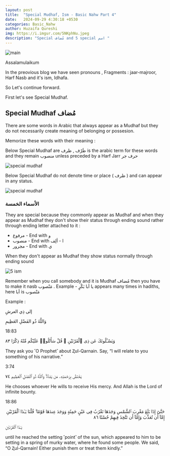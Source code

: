 ```yaml
---
layout: post
title:  "Special Mudhaf, Ism - Basic Nahw Part 4"
date:   2024-09-29 4:30:18 +0530
categories: Basic_Nahw
author: Huzaifa Qureshi
img: https://i.imgur.com/5NKphNu.jpeg
description: "Special مُضاف and 5 special اسم "
---
```



![main](https://i.imgur.com/5NKphNu.jpeg)


Assalamulaikum

In the preovious blog we have seen pronouns , Fragments : jaar-majroor, Harf Nasb and it's ism, Idhafa.

So Let's continue forward.

First let's see Special Mudhaf.

## Special Mudhaf مُضاف

There are some words in Arabic that always appear as a Mudhaf but they do not necessarily create meaning of belonging or possesion.

Memorize these words with their meaning :

Below Special Mudhaf are ظَرْف , ظرف is the arabic term for these words and they remain منصوب unless preceded by a Harf Jarr حرف جر

![special mudhaf](https://i.imgur.com/BcBRHB2.png)

Below Special Mudhaf do not denote time or place ( ظرف ) and can appear in any status.

![special mudhaf](https://i.imgur.com/L7WgCM1.png)



### الأسماء الخمسة

They are special because they commonly appear as Mudhaf and when they appear as Mudhaf they don't show their status through ending sound rather through ending letter attached to it  :

- مرفوع - End with و
- منصوب - End with ا - ألِف
- مجرور - End with ي

When they don't appear as Mudhaf they show status normally through ending sound

![5 ism](https://i.imgur.com/bu82bT8.png)


<p class="note lg">
    Remember when you call somebody and it is Mudhaf مُضاف then you have to make it nasb مَنْصوب . Example - يا أبا بَكْرٍ appears many times in hadiths, here أبا is مَنْصوب 
</p>

Example : 

إلى ذِي العرشِ

وَاللَّهُ ذُو الفَضْلِ العَظِيمِ


<span class="hl">18:83</span>  
<p class="lg">
وَيَسْـَٔلُونَكَ عَن ذِى ٱلْقَرْنَيْنِ ۖ قُلْ سَأَتْلُوا۟ عَلَيْكُم مِّنْهُ ذِكْرًا ٨٣
</p>

They ask you ˹O Prophet˺ about Ⱬul-Qarnain. Say, “I will relate to you something of his narrative.”


3:74
<p class="lg">
يَخْتَصُّ بِرَحْمَتِهِۦ مَن يَشَآءُ ۗ وَٱللَّهُ ذُو ٱلْفَضْلِ ٱلْعَظِيمِ ٧٤
</p>

He chooses whoever He wills to receive His mercy. And Allah is the Lord of infinite bounty.


18:86
<p class="lg" dir="rtl">
حَتَّىٰٓ إِذَا بَلَغَ مَغْرِبَ ٱلشَّمْسِ وَجَدَهَا تَغْرُبُ فِى عَيْنٍ حَمِئَةٍ وَوَجَدَ عِندَهَا قَوْمًا ۗ قُلْنَا يَـٰذَا ٱلْقَرْنَيْنِ إِمَّآ أَن تُعَذِّبَ وَإِمَّآ أَن تَتَّخِذَ فِيهِمْ حُسْنًا ٨٦
</p>
<p class="hl">
يَـٰذَا ٱلْقَرْنَيْنِ 
</p>

until he reached the setting ˹point˺ of the sun, which appeared to him to be setting in a spring of murky water, where he found some people. We said, “O Ⱬul-Qarnain! Either punish them or treat them kindly.”

